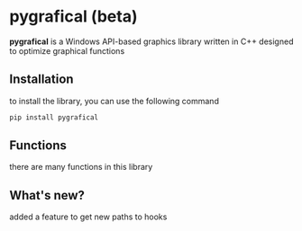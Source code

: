 ﻿# pygrafical (beta)

**pygrafical** is a Windows API-based graphics library written in C++ designed to optimize graphical functions 

## Installation
to install the library, you can use the following command
```bash
pip install pygrafical
```
## Functions
there are many functions in this library
## What's new?
added a feature to get new paths to hooks